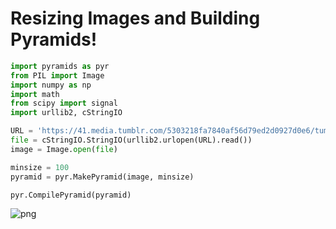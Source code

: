 
# Resizing Images and Building Pyramids!


```python
import pyramids as pyr
from PIL import Image
import numpy as np
import math
from scipy import signal
import urllib2, cStringIO
```


```python
URL = 'https://41.media.tumblr.com/5303218fa7840af56d79ed2d0927d0e6/tumblr_nudw3yYb8e1smba53o1_500.jpg'
file = cStringIO.StringIO(urllib2.urlopen(URL).read())
image = Image.open(file)
```


```python
minsize = 100
pyramid = pyr.MakePyramid(image, minsize)
```


```python
pyr.CompilePyramid(pyramid)
```




![png](output_4_0.png)




